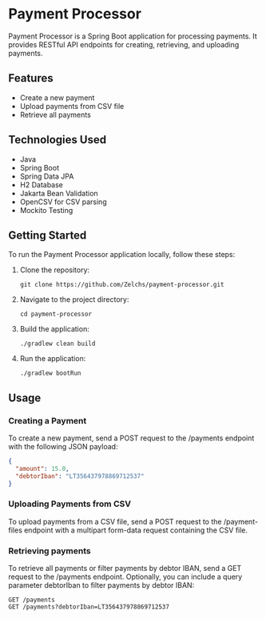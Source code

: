 # Payment Processor

Payment Processor is a Spring Boot application for processing payments. It provides RESTful API endpoints for creating,
retrieving, and uploading payments.

## Features

- Create a new payment
- Upload payments from CSV file
- Retrieve all payments

## Technologies Used

- Java
- Spring Boot
- Spring Data JPA
- H2 Database
- Jakarta Bean Validation
- OpenCSV for CSV parsing
- Mockito Testing

## Getting Started

To run the Payment Processor application locally, follow these steps:

1. Clone the repository:

   ```shell
   git clone https://github.com/Zelchs/payment-processor.git
   ```
2. Navigate to the project directory:

   ```shell
   cd payment-processor
   ```

3. Build the application:

   ```shell
   ./gradlew clean build
   ```

4. Run the application:

   ```shell
   ./gradlew bootRun
   ```

## Usage

### Creating a Payment

To create a new payment, send a POST request to the /payments endpoint with the following JSON payload:

```json
{
  "amount": 15.0,
  "debtorIban": "LT356437978869712537"
}
```

### Uploading Payments from CSV

To upload payments from a CSV file, send a POST request to the /payment-files endpoint with a multipart form-data
request containing the CSV file.

### Retrieving payments

To retrieve all payments or filter payments by debtor IBAN, send a GET request to the /payments endpoint. Optionally,
you can include a query parameter debtorIban to filter payments by debtor IBAN:

```shell
GET /payments
GET /payments?debtorIban=LT356437978869712537
```
